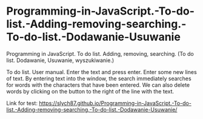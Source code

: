 # Programming-in-JavaScript.-To-do-list.-Adding-removing-searching.-To-do-list.-Dodawanie-Usuwanie
Programming in JavaScript. To do list. Adding, removing, searching. (To do list. Dodawanie, Usuwanie, wyszukiwanie.)

To do list.
User manual.
Enter the text and press enter.
Enter some new lines of text.
By entering text into the window, the search immediately searches for words with the characters that have been entered.
We can also delete words by clicking on the button to the right of the line with the text.

Link for test: https://slych87.github.io/Programming-in-JavaScript.-To-do-list.-Adding-removing-searching.-To-do-list.-Dodawanie-Usuwanie/
